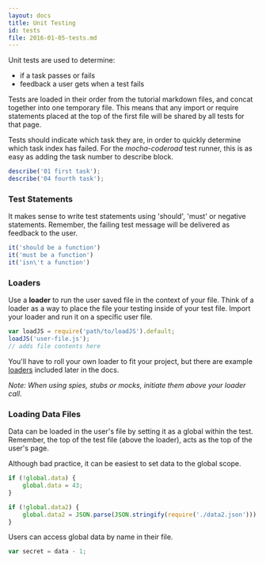 ```yaml
---
layout: docs
title: Unit Testing
id: tests
file: 2016-01-05-tests.md
---
```


Unit tests are used to determine:

* if a task passes or fails
* feedback a user gets when a test fails

Tests are loaded in their order from the tutorial markdown files, and concat together into one temporary file. This means that any import or require statements placed at the top of the first file will be shared by all tests for that page.

Tests should indicate which task they are, in order to quickly determine which task index has failed. For the *mocha-coderoad* test runner, this is as easy as adding the task number to describe block.

```js
describe('01 first task');
describe('04 fourth task');
```

### Test Statements

It makes sense to write test statements using 'should', 'must' or negative statements. Remember, the failing test message will be delivered as feedback to the user.

```js
it('should be a function')
it('must be a function')
it('isn\'t a function')
```

### Loaders

Use a **loader** to run the user saved file in the context of your file. Think of a loader as a way to place the file your testing inside of your test file. Import your loader and run it on a specific user file.

```js
var loadJS = require('path/to/loadJS').default;
loadJS('user-file.js');
// adds file contents here
```

You'll have to roll your own loader to fit your project, but there are example [loaders](#loaders) included later in the docs.

*Note: When using spies, stubs or mocks, initiate them above your loader call.*



### Loading Data Files

Data can be loaded in the user's file by setting it as a global within the test. Remember, the top of the test file (above the loader), acts as the top of the user's page.

Although bad practice, it can be easiest to set data to the global scope.

```js
if (!global.data) {
    global.data = 43;
}

if (!global.data2) {
    global.data2 = JSON.parse(JSON.stringify(require('./data2.json')));
}
```

Users can access global data by name in their file.

```js
var secret = data - 1;
```
